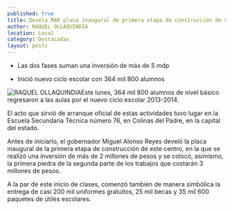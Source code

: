 ```yaml
---
published: true
title: Devela MAR placa inaugural de primera etapa de construcción de escuela secundaria y coloca primera piedra de la segunda
author: RAQUEL OLLAQUINDIA
location: Local
category: Destacadas
layout: posts
---
```


- Las dos fases suman una inversión de más de 5 mdp

- Inició nuevo ciclo escolar con 364 mil 800 alumnos


![RAQUEL OLLAQUINDIA](http://i.imgur.com/NgtHtsPm.jpg)Este lunes, 364 mil 800 alumnos de nivel básico regresaron a las aulas por el nuevo ciclo escolar 2013-2014.

El acto que sirvió de arranque oficial de estas actividades tuvo lugar en la Escuela Secundaria Técnica número 76, en Colinas del Padre, en la capital del estado.

Antes de iniciarlo, el gobernador Miguel Alonso Reyes develó la placa inaugural de la primera etapa de construcción de este centro, en la que se realizó una inversión de más de 2 millones de pesos y se colocó, asimismo, la primera piedra de la segunda parte de los trabajos que costarán 3 millones de pesos.

A la par de este inicio de clases, comenzó también de manera simbólica la entrega de casi 200 mil uniformes gratuitos, 25 mil becas y 35 mil 600 paquetes de útiles escolares.
